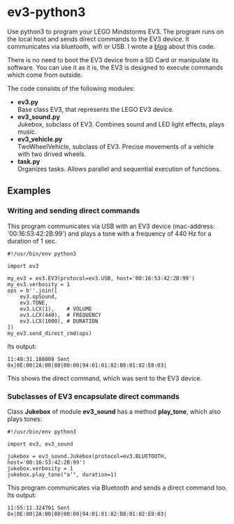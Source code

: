 # ev3-python3
Use python3 to program your LEGO Mindstorms EV3. The program runs on the local host
and sends direct commands to the EV3 device. It communicates via bluetooth, wifi or USB.
I wrote a [blog](http://ev3directcommands.blogspot.com) about this code.

There is no need to boot the EV3 device from a SD Card or manipulate
its software. You can use it as it is, the EV3 is designed to execute
commands which come from outside.

The code consists of the following modules:
* **ev3.py**  
Base class EV3, that represents the LEGO EV3 device.
* **ev3_sound.py**  
Jukebox, subclass of EV3. Combines sound and LED light effects, plays music.
* **ev3_vehicle.py**  
TwoWheelVehicle, subclass of EV3. Precise movements of a vehicle with two drived wheels.
* **task.py**  
Organizes tasks. Allows parallel and sequential execution of functions.

## Examples

### Writing and sending direct commands
This program communicates via USB with
an EV3 device (mac-address: '00:16:53:42:2B:99')
and plays a tone with a frequency of 440 Hz
for a duration of 1 sec.

    #!/usr/bin/env python3
    
    import ev3
    
    my_ev3 = ev3.EV3(protocol=ev3.USB, host='00:16:53:42:2B:99')
	my_ev3.verbosity = 1
    ops = b''.join([
        ev3.opSound,
        ev3.TONE,
        ev3.LCX(1),    # VOLUME
        ev3.LCX(440),  # FREQUENCY
        ev3.LCX(1000), # DURATION
    ])
    my_ev3.send_direct_cmd(ops)

Its output:

    11:48:31.188008 Sent 0x|0E:00|2A:00|80|00:00|94:01:01:82:B8:01:82:E8:03|

This shows the direct command, which was sent to the EV3 device.  

### Subclasses of EV3 encapsulate direct commands
Class **Jukebox** of module **ev3_sound** has a method **play_tone**,
which also plays tones:

	#!/usr/bin/env python3

	import ev3, ev3_sound

	jukebox = ev3_sound.Jukebox(protocol=ev3.BLUETOOTH, host='00:16:53:42:2B:99')
	jukebox.verbosity = 1
	jukebox.play_tone("a'", duration=1)


This program communicates via Bluetooth and sends a direct command too. Its output:

    11:55:11.324701 Sent 0x|0E:00|2A:00|80|00:00|94:01:01:82:B8:01:82:E8:03|
